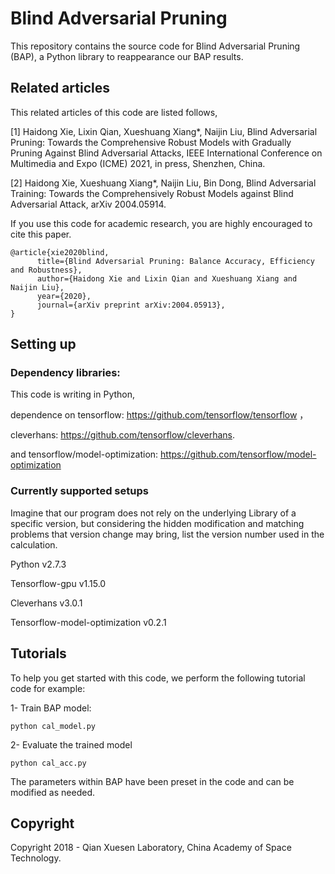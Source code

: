 # Blind Adversarial Pruning

This repository contains the source code for Blind Adversarial Pruning (BAP), a Python library to reappearance our BAP results.

## Related articles 

This related articles of this code are listed follows,

[1] Haidong Xie, Lixin Qian, Xueshuang Xiang*, Naijin Liu, Blind Adversarial Pruning: Towards the Comprehensive Robust Models with Gradually Pruning Against Blind Adversarial Attacks, IEEE International Conference on Multimedia and Expo (ICME) 2021, in press, Shenzhen, China. 

[2] Haidong Xie, Xueshuang Xiang*, Naijin Liu, Bin Dong, Blind Adversarial Training: Towards the Comprehensively Robust Models against Blind Adversarial Attack, arXiv 2004.05914. 

If you use this code for academic research, you are highly encouraged to cite this paper.
```
@article{xie2020blind,
      title={Blind Adversarial Pruning: Balance Accuracy, Efficiency and Robustness}, 
      author={Haidong Xie and Lixin Qian and Xueshuang Xiang and Naijin Liu},
      year={2020},
      journal={arXiv preprint arXiv:2004.05913},
}
```
## Setting up

### Dependency libraries:

This code is writing in Python, 

dependence on tensorflow: https://github.com/tensorflow/tensorflow ，

cleverhans: https://github.com/tensorflow/cleverhans.

and tensorflow/model-optimization:  https://github.com/tensorflow/model-optimization

### Currently supported setups

Imagine that our program does not rely on the underlying Library of a specific version, but considering the hidden modification and matching problems that version change may bring, list the version number used in the calculation. 

Python v2.7.3

Tensorflow-gpu v1.15.0

Cleverhans v3.0.1

Tensorflow-model-optimization v0.2.1

## Tutorials

To help you get started with this code, we perform the following tutorial code for example:

1- Train BAP model:
```
python cal_model.py 
```
2- Evaluate the trained model
```
python cal_acc.py 
```
The parameters within BAP have been preset in the code and can be modified as needed. 

## Copyright

Copyright 2018 - Qian Xuesen Laboratory, China Academy of Space Technology.
